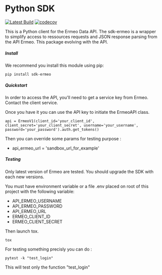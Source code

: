 # Python SDK  
[![Latest Build](https://travis-ci.org/ermeo/sdk-python.svg?branch=master)](https://travis-ci.org/ermeo/sdk-python.svg?branch=master)
[![codecov](https://codecov.io/gh/ermeo/sdk-python/branch/master/graph/badge.svg)](https://codecov.io/gh/ermeo/sdk-python)

This is a Python client for the Ermeo Data API. The sdk-ermeo is a wrapper to simplify access to ressources requests and JSON response parsing from the API Ermeo. This package evolving with the API.


##### Install
We recommend you install this module using pip:

```
pip install sdk-ermeo
```

##### Quickstart

In order to access the API, you'll need to get a service key from Ermeo. Contact the client service.

Once you have it you can use the API key to initiate the ErmeoAPI class.

```
api = ErmeoV1(client_id='your_client_id', client_secret='your_client_secret', username='your_username', password='your_password').auth.get_tokens()
```

Then you can override some params for testing purpose : 
- api_ermeo_url = 'sandbox_url_for_example'
 
 
##### Testing

Only latest version of Ermeo are tested. You should upgrade the SDK with each new versions.

You must have environment variable or a file .env placed on root of this project with the following variable:


- API_ERMEO_USERNAME
- API_ERMEO_PASSWORD
- API_ERMEO_URL
- ERMEO_CLIENT_ID
- ERMEO_CLIENT_SECRET

Then launch tox.
```
tox
```

For testing something precisly you can do :
```
pytest -k "test_login"
```
This will test only the function "test_login"